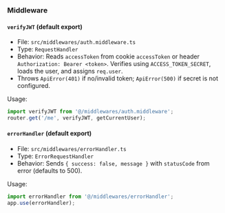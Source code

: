 ### Middleware

#### `verifyJWT` (default export)

- File: `src/middlewares/auth.middleware.ts`
- Type: `RequestHandler`
- Behavior: Reads `accessToken` from cookie `accessToken` or header `Authorization: Bearer <token>`. Verifies using `ACCESS_TOKEN_SECRET`, loads the user, and assigns `req.user`.
- Throws `ApiError(401)` if no/invalid token; `ApiError(500)` if secret is not configured.

Usage:
```ts
import verifyJWT from '@/middlewares/auth.middleware';
router.get('/me', verifyJWT, getCurrentUser);
```

#### `errorHandler` (default export)

- File: `src/middlewares/errorHandler.ts`
- Type: `ErrorRequestHandler`
- Behavior: Sends `{ success: false, message }` with `statusCode` from error (defaults to 500).

Usage:
```ts
import errorHandler from '@/middlewares/errorHandler';
app.use(errorHandler);
```
